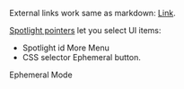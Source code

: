 External links work same as markdown: [Link](http://google.com).

[Spotlight pointers](https://cloud.google.com/shell/docs/cloud-shell-tutorials/directives-spotlights#spotlight_pointers) let you select UI items:
* Spotlight id <walkthrough-spotlight-pointer spotlightId="cloud-shell-more-button">More Menu</walkthrough-spotlight-pointer>
* CSS selector <walkthrough-spotlight-pointer cssSelector="??????">Ephemeral button</walkthrough-spotlight-pointer>.


<span _ngcontent-ng-c4175564723=""> Ephemeral Mode </span>
